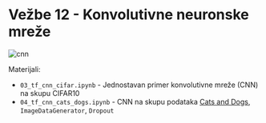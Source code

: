 # Vežbe 12 - Konvolutivne neuronske mreže

<img alt="cnn" src="https://i.stack.imgur.com/X2yUL.png">

Materijali:
- `03_tf_cnn_cifar.ipynb` - Jednostavan primer konvolutivne mreže (CNN) na skupu CIFAR10
- `04_tf_cnn_cats_dogs.ipynb` - CNN na skupu podataka [Cats and Dogs](https://www.kaggle.com/c/dogs-vs-cats), `ImageDataGenerator`, `Dropout`
